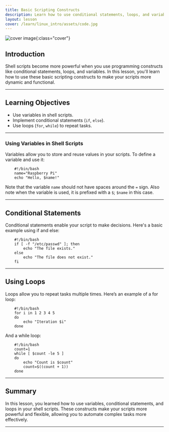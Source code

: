 ```yaml
---
title: Basic Scripting Constructs
description: Learn how to use conditional statements, loops, and variables in your shell scripts.
layout: lesson
cover: /learn/linux_intro/assets/code.jpg
---
```


![cover image]({{page.cover}}){:class="cover"}

## Introduction

Shell scripts become more powerful when you use programming constructs like conditional statements, loops, and variables. In this lesson, you'll learn how to use these basic scripting constructs to make your scripts more dynamic and functional.

---

## Learning Objectives

- Use variables in shell scripts.
- Implement conditional statements (`if`, `else`).
- Use loops (`for`, `while`) to repeat tasks.

---

### Using Variables in Shell Scripts

Variables allow you to store and reuse values in your scripts. To define a variable and use it:

        #!/bin/bash
        name="Raspberry Pi"
        echo "Hello, $name!"

Note that the variable `name` should not have spaces around the `=` sign. Also note when the variable is used, it is prefixed with a `$`; `$name` in this case.

---

## Conditional Statements

Conditional statements enable your script to make decisions. Here's a basic example using if and else:

        #!/bin/bash
        if [ -f "/etc/passwd" ]; then
            echo "The file exists."
        else
            echo "The file does not exist."
        fi

---

## Using Loops

Loops allow you to repeat tasks multiple times. Here’s an example of a for loop:

        #!/bin/bash
        for i in 1 2 3 4 5
        do
            echo "Iteration $i"
        done

And a while loop:

        #!/bin/bash
        count=1
        while [ $count -le 5 ]
        do
            echo "Count is $count"
            count=$((count + 1))
        done

---

## Summary

In this lesson, you learned how to use variables, conditional statements, and loops in your shell scripts. These constructs make your scripts more powerful and flexible, allowing you to automate complex tasks more effectively.

---
